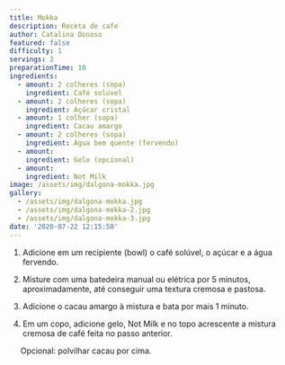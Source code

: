 ```yaml
---
title: Mokka
description: Receta de cafe
author: Catalina Donoso
featured: false
difficulty: 1
servings: 2
preparationTime: 10
ingredients:
  - amount: 2 colheres (sopa)
    ingredient: Café solúvel
  - amount: 2 colheres (sopa)
    ingredient: Açúcar cristal
  - amount: 1 colher (sopa)
    ingredient: Cacau amargo
  - amount: 2 colheres (sopa)
    ingredient: Água bem quente (fervendo)
  - amount:  
    ingredient: Gelo (opcional)
  - amount:  
    ingredient: Not Milk
image: /assets/img/dalgona-mokka.jpg
gallery:
  - /assets/img/dalgona-mokka.jpg
  - /assets/img/dalgona-mokka-2.jpg
  - /assets/img/dalgona-mokka-3.jpg
date: '2020-07-22 12:15:50'
---
```

1. Adicione em um recipiente (bowl) o café solúvel, o açúcar e a água fervendo.				

2. Misture com uma batedeira manual ou elétrica por 5 minutos, aproximadamente, até conseguir uma textura cremosa e pastosa.		

3. Adicione o cacau amargo à mistura e bata por mais 1 minuto.				

4. Em um copo, adicione gelo, Not Milk e no topo acrescente a mistura cremosa de café feita no passo anterior.

&nbsp;&nbsp;&nbsp;&nbsp; Opcional: polvilhar cacau por cima.
